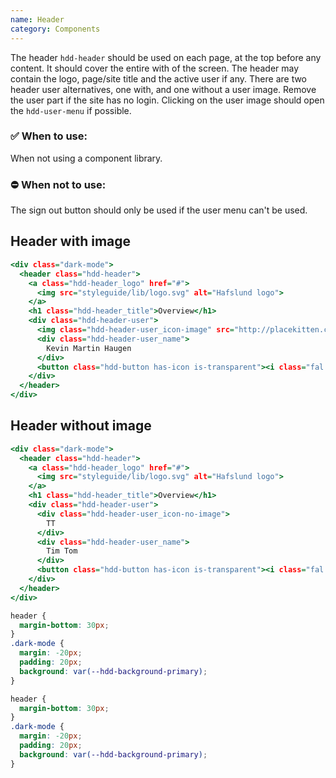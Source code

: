 ```yaml
---
name: Header
category: Components
---
```


The header `hdd-header` should be used on each page, at the top before any content. It should cover the entire with of the screen. The header may contain the logo, page/site title and the active user if any. There are two header user alternatives, one with, and one without a user image. Remove the user part if the site has no login. Clicking on the user image should open the `hdd-user-menu` if possible.

### ✅ When to use: 
When not using a component library.

### ⛔ When not to use:
The sign out button should only be used if the user menu can't be used.

## Header with image

```header.html
<div class="dark-mode">
  <header class="hdd-header">
    <a class="hdd-header_logo" href="#">
      <img src="styleguide/lib/logo.svg" alt="Hafslund logo">
    </a>
    <h1 class="hdd-header_title">Overview</h1>
    <div class="hdd-header-user">
      <img class="hdd-header-user_icon-image" src="http://placekitten.com/150/150"/>
      <div class="hdd-header-user_name">
        Kevin Martin Haugen
      </div>
      <button class="hdd-button has-icon is-transparent"><i class="fal fa-sign-out"></i>Sign out</button>
    </div>
  </header>
</div>
```

## Header without image

```header-no-img.html
<div class="dark-mode">
  <header class="hdd-header">
    <a class="hdd-header_logo" href="#">
      <img src="styleguide/lib/logo.svg" alt="Hafslund logo">
    </a>
    <h1 class="hdd-header_title">Overview</h1>
    <div class="hdd-header-user">
      <div class="hdd-header-user_icon-no-image">
        TT
      </div>
      <div class="hdd-header-user_name">
        Tim Tom
      </div>
      <button class="hdd-button has-icon is-transparent"><i class="fal fa-sign-out"></i>Sign out</button>
    </div>
  </header>
</div>
```



```header.css hidden
header {
  margin-bottom: 30px;
}
.dark-mode {
  margin: -20px;
  padding: 20px;
  background: var(--hdd-background-primary);
}
```
```header-no-img.css hidden
header {
  margin-bottom: 30px;
}
.dark-mode {
  margin: -20px;
  padding: 20px;
  background: var(--hdd-background-primary);
}
```
